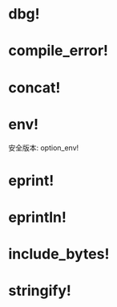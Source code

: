 # dbg!

# compile_error!

# concat!

# env!
安全版本: option_env!

# eprint!

# eprintln!

# include_bytes!

# stringify!
